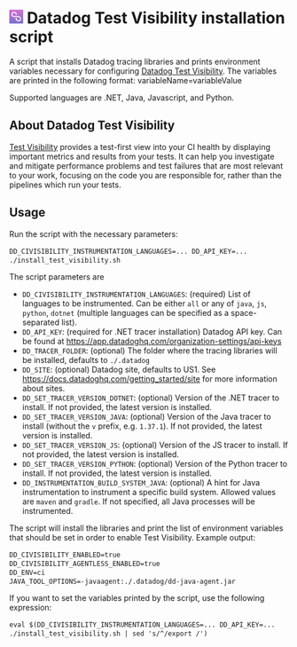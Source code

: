 # <img height="25" src="CIVislogo.png" /> Datadog Test Visibility installation script

A script that installs Datadog tracing libraries and prints environment variables necessary for configuring [Datadog Test Visibility](https://docs.datadoghq.com/tests/).
The variables are printed in the following format: variableName=variableValue

Supported languages are .NET, Java, Javascript, and Python.

## About Datadog Test Visibility

[Test Visibility](https://docs.datadoghq.com/tests/) provides a test-first view into your CI health by displaying important metrics and results from your tests. 
It can help you investigate and mitigate performance problems and test failures that are most relevant to your work, focusing on the code you are responsible for, rather than the pipelines which run your tests.

## Usage

Run the script with the necessary parameters:
```shell
DD_CIVISIBILITY_INSTRUMENTATION_LANGUAGES=... DD_API_KEY=... ./install_test_visibility.sh
```

The script parameters are
- `DD_CIVISIBILITY_INSTRUMENTATION_LANGUAGES`: (required) List of languages to be instrumented. Can be either `all` or any of `java`, `js`, `python`, `dotnet` (multiple languages can be specified as a space-separated list).
- `DD_API_KEY`: (required for .NET tracer installation) Datadog API key. Can be found at https://app.datadoghq.com/organization-settings/api-keys
- `DD_TRACER_FOLDER`: (optional) The folder where the tracing libraries will be installed, defaults to `./.datadog`
- `DD_SITE`: (optional) Datadog site, defaults to US1. See https://docs.datadoghq.com/getting_started/site for more information about sites.
- `DD_SET_TRACER_VERSION_DOTNET`: (optional) Version of the .NET tracer to install. If not provided, the latest version is installed.
- `DD_SET_TRACER_VERSION_JAVA`: (optional) Version of the Java tracer to install (without the `v` prefix, e.g. `1.37.1`). If not provided, the latest version is installed.
- `DD_SET_TRACER_VERSION_JS`: (optional) Version of the JS tracer to install. If not provided, the latest version is installed.
- `DD_SET_TRACER_VERSION_PYTHON`: (optional) Version of the Python tracer to install. If not provided, the latest version is installed.
- `DD_INSTRUMENTATION_BUILD_SYSTEM_JAVA`: (optional) A hint for Java instrumentation to instrument a specific build system. Allowed values are `maven` and `gradle`. If not specified, all Java processes will be instrumented.

The script will install the libraries and print the list of environment variables that should be set in order to enable Test Visibility. Example output:
```shell
DD_CIVISIBILITY_ENABLED=true
DD_CIVISIBILITY_AGENTLESS_ENABLED=true
DD_ENV=ci
JAVA_TOOL_OPTIONS=-javaagent:./.datadog/dd-java-agent.jar
```

If you want to set the variables printed by the script, use the following expression:
```shell
eval $(DD_CIVISIBILITY_INSTRUMENTATION_LANGUAGES=... DD_API_KEY=... ./install_test_visibility.sh | sed 's/^/export /')
```
